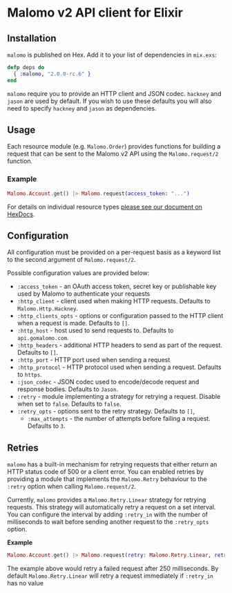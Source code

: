 # Malomo v2 API client for Elixir

## Installation

`malomo` is published on Hex. Add it to your list of dependencies in `mix.exs`:

```elixir
defp deps do
  { :malomo, "2.0.0-rc.6" }
end
```

`malomo` require you to provide an HTTP client and JSON codec. `hackney` and
`jason` are used by default. If you wish to use these defaults you will also
need to specify `hackney` and `jason` as dependencies.

## Usage

Each resource module (e.g. `Malomo.Order`) provides functions for building a
request that can be sent to the Malomo v2 API using the `Malomo.request/2`
function.

### Example

```elixir
Malomo.Account.get() |> Malomo.request(access_token: "...")
```

For details on individual resource types [please see our document on HexDocs](https://hexdocs.pm/malomo/2.0.0-rc.5/api-reference.html).

## Configuration

All configuration must be provided on a per-request basis as a keyword list to
the second argument of `Malomo.request/2`.

Possible configuration values are provided below:

* `:access_token` - an OAuth access token, secret key or publishable key used
  by Malomo to authenticate your requests
* `:http_client` - client used when making HTTP requests. Defaults to
  `Malomo.Http.Hackney`.
* `:http_clients_opts` - options or configuration passed to the HTTP client when
  a request is made. Defaults to `[]`.
* `:http_host` - host used to send requests to. Defaults to `api.gomalomo.com`.
* `:http_headers` - additional HTTP headers to send as part of the request.
  Defaults to `[]`.
* `:http_port` - HTTP port used when sending a request
* `:http_protocol` - HTTP protocol used when sending a request. Defaults to
  `https`.
* `:json_codec` - JSON codec used to encode/decode request and response bodies.
  Defaults to `Jason`.
* `:retry` - module implementing a strategy for retrying a request.
  Disable when set to `false`. Defaults to `false`.
* `:retry_opts` - options sent to the retry strategy. Defaults to `[]`,
    * `:max_attempts` - the number of attempts before failing a request.
      Defaults to `3`.

## Retries

`malomo` has a built-in mechanism for retrying requests that either return an
HTTP status code of 500 or a client error. You can enabled retries by providing
a module that implements the `Malomo.Retry` behaviour to the `:retry` option
when calling `Malomo.request/2`.

Currently, `malomo` provides a `Malomo.Retry.Linear` strategy for retrying
requests. This strategy will automatically retry a request on a set interval.
You can configure the interval by adding `:retry_in` with the number
of milliseconds to wait before sending another request to the `:retry_opts`
option.

**Example**

```elixir
Malomo.Account.get() |> Malomo.request(retry: Malomo.Retry.Linear, retry_opts: [retry_in: 250])
```

The example above would retry a failed request after 250 milliseconds. By
default `Malomo.Retry.Linear` will retry a request immediately if `:retry_in`
has no value
